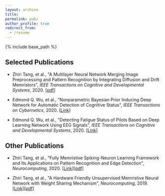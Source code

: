 ```yaml
---
layout: archive
title: 
permalink: pub/
author_profile: true
redirect_from:
  - /resume
---
```


{% include base_path %}

## Selected Publications

* Zhiri Tang, et al., "A Multilayer Neural Network Merging Image Preprocessing and Pattern Recognition by Integrating Diffusion and Drift Memristors", *IEEE Transactions on Cognitive and Developmental Systems*, 2020. [[pdf](https://arxiv.org/ftp/arxiv/papers/1904/1904.12292.pdf)]


* Edmond Q. Wu, et al., "Nonparametric Bayesian Prior Inducing Deep Network for Automatic Detection of Cognitive Status", *IEEE Transactions on Cybernetics*, 2020. [[Link](https://ieeexplore.ieee.org/abstract/document/9043894/)]


* Edmond Q. Wu, et al., "Detecting Fatigue Status of Pilots Based on Deep Learning Network Using EEG Signals", *IEEE Transactions on Cognitive and Developmental Systems*, 2020. [[Link](https://ieeexplore.ieee.org/abstract/document/8948246)] 


## Other Publications

* Zhiri Tang, et al., "Fully Memristive Spiking-Neuron Learning Framework and Its Applications on Pattern Recognition and Edge Detection", *Neurocomputing*, 2020. [[Link](https://www.sciencedirect.com/science/article/abs/pii/S0925231220305750)][[pdf](https://arxiv.org/ftp/arxiv/papers/1901/1901.05258.pdf)]

* Zhiri Tang, et al., "A Hardware Friendly Unsupervised Memristive Neural Network with Weight Sharing Mechanism", *Neurocomputing*, 2019. [[Link](https://www.sciencedirect.com/science/article/abs/pii/S0925231218315078)][[pdf](https://arxiv.org/ftp/arxiv/papers/1901/1901.00100.pdf)]
